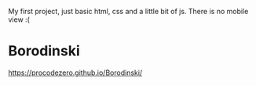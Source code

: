 My first project, just basic html, css and a little bit of js.
There is no mobile view :(

# Borodinski

https://procodezero.github.io/Borodinski/
